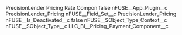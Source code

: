 <?xml version="1.0" encoding="UTF-8"?>
<CustomMetadata xmlns="http://soap.sforce.com/2006/04/metadata" xmlns:xsi="http://www.w3.org/2001/XMLSchema-instance" xmlns:xsd="http://www.w3.org/2001/XMLSchema">
    <label>PrecisionLender Pricing Rate Compon</label>
    <protected>false</protected>
    <values>
        <field>nFUSE__App_Plugin__c</field>
        <value xsi:type="xsd:string">PrecisionLender_Pricing</value>
    </values>
    <values>
        <field>nFUSE__Field_Set__c</field>
        <value xsi:type="xsd:string">PrecisionLender_Pricing</value>
    </values>
    <values>
        <field>nFUSE__Is_Deactivated__c</field>
        <value xsi:type="xsd:boolean">false</value>
    </values>
    <values>
        <field>nFUSE__SObject_Type_Context__c</field>
        <value xsi:nil="true"/>
    </values>
    <values>
        <field>nFUSE__SObject_Type__c</field>
        <value xsi:type="xsd:string">LLC_BI__Pricing_Payment_Component__c</value>
    </values>
</CustomMetadata>

